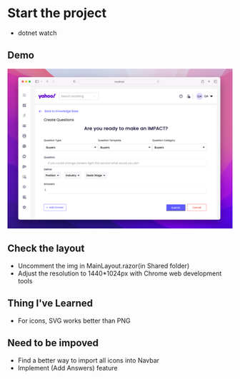 # Start the project
- dotnet watch

## Demo

![alt text](https://github.com/DarrenDuanAU/questionnaire/blob/main/images/demo.png)

## Check the layout
- Uncomment the img in MainLayout.razor(in Shared folder)
- Adjust the resolution to 1440*1024px with Chrome web development tools

## Thing I've Learned
- For icons, SVG works better than PNG

## Need to be impoved
- Find a better way to import all icons into Navbar
- Implement (Add Answers) feature